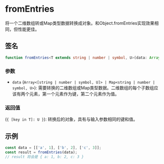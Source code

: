 # fromEntries

将一个二维数组转或Map类型数据转换成对象。和Object.fromEntries实现效果相同，但性能更佳。

## 签名

```typescript
function fromEntries<T extends string | number | symbol, U>(data: Array<[string | number | symbol, U]> | Map<string | number | symbol, U>): { [key in T]: U }
```

### 参数

- `data` (`Array<[string | number | symbol, U]> | Map<string | number | symbol, U>`): 需要转换的二维数组或Map类型数据。二维数组的每个子数组应该有两个元素，第一个元素作为键，第二个元素作为值。

### 返回值

(`{ [key in T]: U }`): 转换后的对象，具有与输入参数相同的键和值。

## 示例

```typescript
const data = [['a', 1], ['b', 2], ['c', 3]];
const result = fromEntries(data);  
// result 将会是 { a: 1, b: 2, c: 3 }
```
